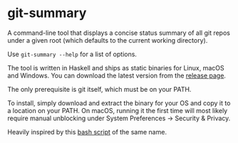 # git-summary

A command-line tool that displays a concise status summary of all git repos under a
given root (which defaults to the current working directory).

Use `git-summary --help` for a list of options.

The tool is written in Haskell and ships as static binaries for Linux, macOS and Windows.
You can download the latest version from the [release page](https://github.com/buntec/git-summary/releases).

The only prerequisite is git itself, which must be on your PATH.

To install, simply download and extract the binary for your OS and copy it to a location on your PATH.
On macOS, running it the first time will most likely require manual unblocking under
System Preferences -> Security & Privacy.

Heavily inspired by this [bash script](https://github.com/MirkoLedda/git-summary) of the same name.

